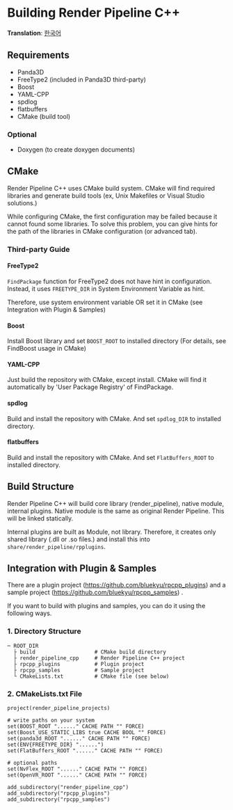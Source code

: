 # Building Render Pipeline C++
**Translation**: [한국어](ko_kr/build_rpcpp.md)

## Requirements
- Panda3D
- FreeType2 (included in Panda3D third-party)
- Boost
- YAML-CPP
- spdlog
- flatbuffers
- CMake (build tool)

### Optional
- Doxygen (to create doxygen documents)



## CMake
Render Pipeline C++ uses CMake build system.
CMake will find required libraries and generate build tools (ex, Unix Makefiles or Visual Studio solutions.)

While configuring CMake, the first configuration may be failed because it cannot found some libraries.
To solve this problem, you can give hints for the path of the libraries in CMake configuration (or advanced tab).

### Third-party Guide
#### FreeType2
`FindPackage` function for FreeType2 does not have hint in configuration.
Instead, it uses `FREETYPE_DIR` in System Environment Variable as hint.

Therefore, use system environment variable OR set it in CMake (see Integration with Plugin & Samples)

#### Boost
Install Boost library and set `BOOST_ROOT` to installed directory (For details, see FindBoost usage in CMake)

#### YAML-CPP
Just build the repository with CMake, except install. CMake will find it automatically by 'User Package Registry'
of FindPackage.

#### spdlog
Build and install the repository with CMake. And set `spdlog_DIR` to installed directory.

#### flatbuffers
Build and install the repository with CMake. And set `FlatBuffers_ROOT` to installed directory.



## Build Structure
Render Pipeline C++ will build core library (render_pipeline), native module, internal plugins.
Native module is the same as original Render Pipeline. This will be linked statically.

Internal plugins are built as Module, not library. Therefore, it creates only shared library (.dll or .so files.)
and install this into `share/render_pipeline/rpplugins`.



## Integration with Plugin & Samples
There are a plugin project (https://github.com/bluekyu/rpcpp_plugins) and
a sample project (https://github.com/bluekyu/rpcpp_samples) .

If you want to build with plugins and samples, you can do it using the following ways.

### 1. Directory Structure
```
─ ROOT_DIR
  ├ build                   # CMake build directory
  ├ render_pipeline_cpp     # Render Pipeline C++ project
  ├ rpcpp_plugins           # Plugin project
  ├ rpcpp_samples           # Sample project
  └ CMakeLists.txt          # CMake file (see below)
```

### 2. CMakeLists.txt File
```
project(render_pipeline_projects)

# write paths on your system
set(BOOST_ROOT "......" CACHE PATH "" FORCE)
set(Boost_USE_STATIC_LIBS true CACHE BOOL "" FORCE)
set(panda3d_ROOT "......" CACHE PATH "" FORCE)
set(ENV{FREETYPE_DIR} "......")
set(FlatBuffers_ROOT "......" CACHE PATH "" FORCE)

# optional paths
set(NvFlex_ROOT "......" CACHE PATH "" FORCE)
set(OpenVR_ROOT "......" CACHE PATH "" FORCE)

add_subdirectory("render_pipeline_cpp")
add_subdirectory("rpcpp_plugins")
add_subdirectory("rpcpp_samples")
```

